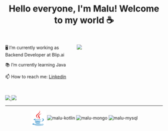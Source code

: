 <div>
   <h1 align="center"> Hello everyone, I'm Malu! Welcome to my world ☕ </h1>
   <br>
</div>
     
 <div display="inline-block">
      <img align="right" src="https://media.tenor.com/LkfQUufO4rcAAAAC/baby-yoda.gif" width="275">
 <p align="left">🖥️ I’m currently working as Backend Developer at Blip.ai </p>
 <p align="left">📚 I’m currently learning Java </p>
 <p align="left">📫 How to reach me: <a href="https://www.linkedin.com/in/maria-luiza-siqueira-b207a0207/">Linkedin</a></p>
</div>
<br>
<p>
   <a href="https://github.com/malulemos">
   <img loading="lazy" height="180em" src="https://github-readme-stats.vercel.app/api?username=malulemos&show_icons=true&theme=dracula&include_all_commits=true&count_private=true"/>
   <img loading="lazy" height="160em" src="https://github-readme-stats.vercel.app/api/top-langs/?username=malulemos&layout=compact&langs_count=7&theme=dracula"/>
</a>
</p>

   
 </div>
 <hr/>
<div align="center" style="display: inline_block">
<img align="center" alt ="malu-java" height="50" width="50" src= "https://raw.githubusercontent.com/devicons/devicon/master/icons/java/java-original.svg">
<img align="center" alt ="malu-kotlin" height="45" width="50" src="https://cdn.jsdelivr.net/gh/devicons/devicon/icons/kotlin/kotlin-original.svg" />
<img align="center" alt ="malu-mongo" height="50" width="50" src="https://cdn.jsdelivr.net/gh/devicons/devicon/icons/mongodb/mongodb-original.svg"" />
<img align="center" alt ="malu-mysql" height="50" width="50" src="https://cdn.jsdelivr.net/gh/devicons/devicon/icons/mysql/mysql-plain.svg" />  
</div>
 


